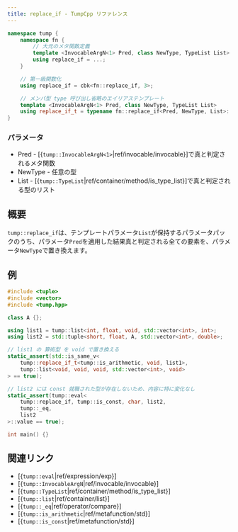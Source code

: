 ```yaml
---
title: replace_if - TumpCpp リファレンス
---
```


```cpp
namespace tump {
    namespace fn {
        // 大元のメタ関数定義
        template <InvocableArgN<1> Pred, class NewType, TypeList List>
        using replace_if = ...;
    }

    // 第一級関数化
    using replace_if = cbk<fn::replace_if, 3>;

    // メンバ型 type 呼び出し省略のエイリアステンプレート
    template <InvocableArgN<1> Pred, class NewType, TypeList List>
    using replace_if_t = typename fn::replace_if<Pred, NewType, List>::type;
}
```

### パラメータ

- Pred - [{`tump::InvocableArgN<1>`|ref/invocable/invocable}]で真と判定されるメタ関数
- NewType - 任意の型
- List - [{`tump::TypeList`|ref/container/method/is_type_list}]で真と判定される型のリスト

## 概要

`tump::replace_if`は、テンプレートパラメータ`List`が保持するパラメータパックのうち、パラメータ`Pred`を適用した結果真と判定される全ての要素を、パラメータ`NewType`で置き換えます。

## 例

```cpp
#include <tuple>
#include <vector>
#include <tump.hpp>

class A {};

using list1 = tump::list<int, float, void, std::vector<int>, int>;
using list2 = std::tuple<short, float, A, std::vector<int>, double>;

// list1 の 算術型 を void で置き換える
static_assert(std::is_same_v<
    tump::replace_if_t<tump::is_arithmetic, void, list1>,
    tump::list<void, void, void, std::vector<int>, void>
> == true);

// list2 には const 就職された型が存在しないため、内容に特に変化なし
static_assert(tump::eval<
    tump::replace_if, tump::is_const, char, list2,
    tump::_eq,
    list2
>::value == true);

int main() {}
```

## 関連リンク

- [{`tump::eval`|ref/expression/exp}]
- [{`tump::InvocableArgN`|ref/invocable/invocable}]
- [{`tump::TypeList`|ref/container/method/is_type_list}]
- [{`tump::list`|ref/container/list}]
- [{`tump::_eq`|ref/operator/compare}]
- [{`tump::is_arithmetic`|ref/metafunction/std}]
- [{`tump::is_const`|ref/metafunction/std}]

